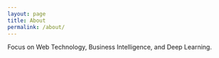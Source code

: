 ```yaml
---
layout: page
title: About
permalink: /about/
---
```


Focus on Web Technology, Business Intelligence, and Deep Learning.
